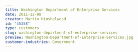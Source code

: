 ```yaml
---
title: Washington Department of Enterprise Services
date: 2011-12-08
creator: Martin Hinshelwood
id: "45358"
type: customers
slug: washington-department-of-enterprise-services
preview: Washington-Department-of-Enterprise-Services.jpg
customer-industries: Government
---
```

